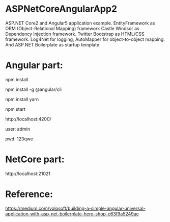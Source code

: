 # ASPNetCoreAngularApp2
ASP.NET Core2 and Angular5 application example. EntityFramework as ORM (Object-Relational Mapping) framework Castle Windsor as Dependency Injection framework. Twitter Bootstrap as HTML/CSS framework. Log4Net for logging, AutoMapper for object-to-object mapping. And ASP.NET Boilerplate as startup template

# Angular part:

npm install

npm install -g @angular/cli

npm install yarn

npm start

http://localhost:4200/

user: admin

pwd: 123qwe


# NetCore part:

http://localhost:21021


# Reference:

https://medium.com/volosoft/building-a-simple-angular-universal-application-with-asp-net-boilerplate-hero-shop-c63f9a5249ae





